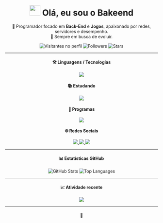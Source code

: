 <h1 align="center">
  <img src="https://media.giphy.com/media/hvRJCLFzcasrR4ia7z/giphy.gif" width="35"/> Olá, eu sou o Bakeend
</h1>

<p align="center">
  🧠 Programador focado em <strong>Back-End</strong> e <strong>Jogos</strong>, apaixonado por redes, servidores e desempenho.<br>
  💬 Sempre em busca de evoluir.
</p>

<p align="center">
  <img src="https://komarev.com/ghpvc/?username=Bakeend&style=flat-square&color=blue" alt="Visitantes no perfil"/>
  <img src="https://img.shields.io/github/followers/Bakeend?label=Seguidores&style=flat-square" alt="Followers"/>
  <img src="https://img.shields.io/github/stars/Bakeend?label=Estrelas&style=flat-square" alt="Stars"/>
</p>

---

<h4 align="center">🛠️ Linguagens / Tecnologias</h4>
<p align="center">
  <a href='https://skillicons.dev'>
    <img src='https://skillicons.dev/icons?i=cs,dotnet,lua,mysql'/>
  </a>
</p>

<h4 align="center">📚 Estudando</h4>
<p align="center">
  <a href='https://skillicons.dev'>
    <img src='https://skillicons.dev/icons?i=powershell,python,ts'/>
  </a>
</p>

<h4 align="center">🧰 Programas</h4>
<p align="center">
  <a href='https://skillicons.dev'>
    <img src='https://skillicons.dev/icons?i=visualstudio,vscode,unity,godot'/>
  </a>
</p>

<h4 align="center">🌐 Redes Sociais</h4>
<p align="center">
  <a href='https://discord.gg/b2sZ4S4zQW' target="_blank">
    <img src='https://skillicons.dev/icons?i=discord'/>
  </a>
  <a href='https://www.linkedin.com/in/cl%C3%A1udio-vin%C3%ADcius-7b30b6253' target="_blank">
    <img src='https://skillicons.dev/icons?i=linkedin'/>
  </a>
  <a href='https://github.com/Bakeend' target="_blank">
    <img src='https://skillicons.dev/icons?i=github'/>
  </a>
</p>

---

<h4 align="center">📊 Estatísticas GitHub</h4>
<p align="center">
  <img src="https://github-readme-stats.vercel.app/api?username=Bakeend&show_icons=true&theme=tokyonight&hide_border=true&locale=pt-br" alt="GitHub Stats" />
  <img src="https://github-readme-stats.vercel.app/api/top-langs/?username=Bakeend&layout=compact&theme=tokyonight&hide_border=true&locale=pt-br" alt="Top Languages" />
</p>

---

<h4 align="center">📈 Atividade recente</h4>
<p align="center">
  <img src="https://github-readme-activity-graph.vercel.app/graph?username=Bakeend&theme=tokyo-night&bg_color=0d1117&hide_border=true"/>
</p>

---

<h4 align="center">🚀</h4>
